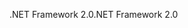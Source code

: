 <span data-ttu-id="9c1bc-101">.NET Framework 2.0</span><span class="sxs-lookup"><span data-stu-id="9c1bc-101">.NET Framework 2.0</span></span>